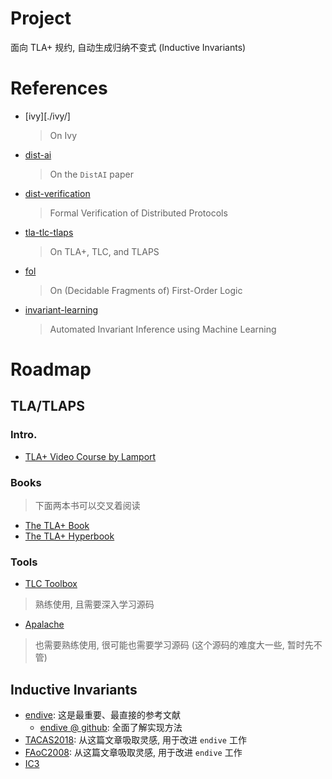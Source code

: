 # Project

面向 TLA+ 规约, 自动生成归纳不变式 (Inductive Invariants)

# References
- [ivy][./ivy/]
  > On Ivy
- [dist-ai](./dist-ai/)
  > On the `DistAI` paper
- [dist-verification](./dist-verification/)
  > Formal Verification of Distributed Protocols
- [tla-tlc-tlaps](./tla-tlc-tlaps/)
  > On TLA+, TLC, and TLAPS
- [fol](./fol/)
  > On (Decidable Fragments of) First-Order Logic
- [invariant-learning](./invariant-learning/)
  > Automated Invariant Inference using Machine Learning

# Roadmap

## TLA/TLAPS

### Intro.
- [TLA+ Video Course by Lamport](https://lamport.azurewebsites.net/video/videos.html)

### Books
> 下面两本书可以交叉着阅读
- [The TLA+ Book](http://lamport.azurewebsites.net/tla/book.html?back-link=learning.html#book)
- [The TLA+ Hyperbook](http://lamport.azurewebsites.net/tla/hyperbook.html?back-link=learning.html#hyperbook)

### Tools
- [TLC Toolbox](http://lamport.azurewebsites.net/tla/toolbox.html)
> 熟练使用, 且需要深入学习源码
- [Apalache](https://apalache.informal.systems/)
> 也需要熟练使用, 很可能也需要学习源码 (这个源码的难度大一些, 暂时先不管)


## Inductive Invariants

- [endive](./tla-tlc-tlaps/arXiv2022%202205.06360%20Plain%20and%20Simple%20Inductive%20Invariant%20Inference%20for%20Distributed%20Protocols%20in%20TLA+.pdf): 这是最重要、最直接的参考文献
  - [endive @ github](https://github.com/will62794/endive): 全面了解实现方法
- [TACAS2018](./invariant/TACAS2018%20Accelerating%20Syntax-Guided%20Invariant%20Synthesis.pdf): 从这篇文章吸取灵感, 用于改进 `endive` 工作
- [FAoC2008](./invariant/FAoC2008%20Property-Directed%20Incremental%20Invariant%20Generation.pdf): 从这篇文章吸取灵感, 用于改进 `endive` 工作
- [IC3](./invariant/VMCAI2011%20SAT-Based%20Model%20Checking%20without%20Unrolling.pdf)